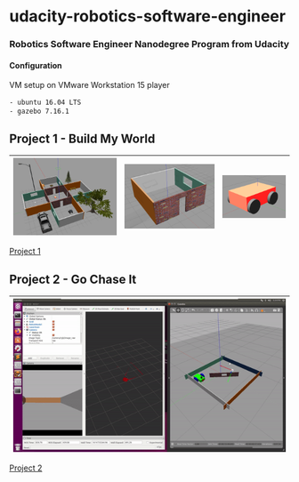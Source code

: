 # udacity-robotics-software-engineer
### Robotics Software Engineer Nanodegree Program from Udacity


#### Configuration

VM setup on VMware Workstation 15 player

    - ubuntu 16.04 LTS
    - gazebo 7.16.1

## Project 1 - Build My World

| ![basic-building](project1/docs/imgs/world.png) | ![basic-building](project1/docs/imgs/basic-building.png) | ![my_bot](project1/docs/imgs/my_bot.png) |
| --- | --- | --- |

[Project 1](./project1)

## Project 2 - Go Chase It

| ![project2](project2/docs/imgs/project2.gif) |
| --- |

[Project 2](./project2)
